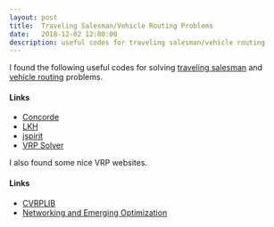 ```yaml
---
layout: post
title:  Traveling Salesman/Vehicle Routing Problems
date:   2018-12-02 12:00:00
description: useful codes for traveling salesman/vehicle routing 
---
```


I found the following useful codes for solving <a href="https://en.wikipedia.org/wiki/Travelling_salesman_problem" target="_blank">traveling salesman</a> and <a href="https://en.wikipedia.org/wiki/Vehicle_routing_problem" target="_blank">vehicle routing</a> problems.

#### Links
<ul>
    <li><a href="http://www.math.uwaterloo.ca/tsp/concorde/index.html" target="_blank">Concorde</a></li>
    <li><a href="http://akira.ruc.dk/~keld/research/LKH-3/" target="_blank">LKH</a></li>
    <li><a href="https://github.com/graphhopper/jsprit" target="_blank">jspirit</a></li>
    <li><a href="https://allgo.inria.fr/app/vehiclerouting" target="_blank">VRP Solver</a></li>
</ul>

I also found some nice VRP websites.

#### Links
<ul>
    <li><a href="http://vrp.galgos.inf.puc-rio.br/index.php/en/" target="_blank">CVRPLIB</a></li>
    <li><a href="http://neo.lcc.uma.es/vrp/" target="_blank">Networking and Emerging Optimization</a></li>
</ul>
